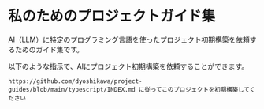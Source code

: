 # 私のためのプロジェクトガイド集

AI（LLM）に特定のプログラミング言語を使ったプロジェクト初期構築を依頼するためのガイド集です。

以下のような指示で、AIにプロジェクト初期構築を依頼することができます。

```
https://github.com/dyoshikawa/project-guides/blob/main/typescript/INDEX.md に従ってこのプロジェクトを初期構築してください
```
